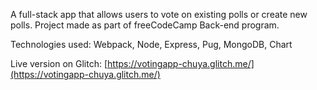 A full-stack app that allows users to vote on existing polls or create new polls. Project made as part of freeCodeCamp Back-end program.

Technologies used: Webpack, Node, Express, Pug, MongoDB, Chart 

Live version on Glitch: 
[https://votingapp-chuya.glitch.me/](https://votingapp-chuya.glitch.me/)